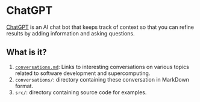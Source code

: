 # ChatGPT

[ChatGPT](https://chat.openai.com/) is an AI chat bot that keeps track of
context so that you can refine results by adding information and asking
questions.


## What is it?

1. [`conversations.md`](conversations.md): Links to interesting conversations
   on various topics related to software development and supercomputing.
1. `conversations/`: directory containing these conversation in MarkDown
   format.
1. `src/`: directory containing source code for examples.
